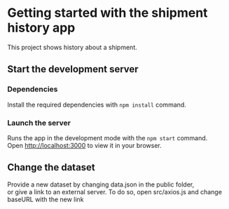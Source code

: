 # Getting started with the shipment history app

This project shows history about a shipment.

## Start the development server

### Dependencies

Install the required dependencies with `npm install` command.

### Launch the server

Runs the app in the development mode with the `npm start` command.\
Open [http://localhost:3000](http://localhost:3000) to view it in your browser.

## Change the dataset

Provide a new dataset by changing data.json in the public folder, \
or give a link to an external server.
To do so, open src/axios.js and change baseURL with the new link
